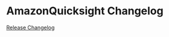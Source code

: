 # AmazonQuicksight Changelog

[Release Changelog](https://github.com/spryker-eco/amazon-quicksight/releases)
